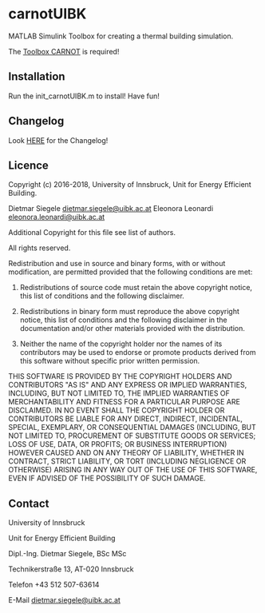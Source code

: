 # carnotUIBK
MATLAB Simulink Toolbox for creating a thermal building simulation.

The [Toolbox CARNOT](https://de.mathworks.com/matlabcentral/fileexchange/68890-carnot-toolbox) is required!

## Installation
Run the init_carnotUIBK.m to install! Have fun!

## Changelog
Look [HERE](https://github.com/siegeledietmar/carnotUIBK/blob/master/CHANGELOG.md) for the Changelog!

## Licence
Copyright (c) 2016-2018, University of Innsbruck, Unit for Energy Efficient Building.

Dietmar Siegele     dietmar.siegele@uibk.ac.at
Eleonora Leonardi   eleonora.leonardi@uibk.ac.at

Additional Copyright for this file see list of authors.

All rights reserved.

Redistribution and use in source and binary forms, with or without modification, are permitted provided that the following conditions are met:

1. Redistributions of source code must retain the above copyright notice, this list of conditions and the following disclaimer.

2. Redistributions in binary form must reproduce the above copyright notice, this list of conditions and the following disclaimer in the documentation and/or other materials provided with the distribution.

3. Neither the name of the copyright holder nor the names of its contributors may be used to endorse or promote products derived from this software without specific prior written permission.

THIS SOFTWARE IS PROVIDED BY THE COPYRIGHT HOLDERS AND CONTRIBUTORS "AS IS" AND ANY EXPRESS OR IMPLIED WARRANTIES, INCLUDING, BUT NOT LIMITED TO, THE IMPLIED WARRANTIES OF MERCHANTABILITY AND FITNESS FOR A PARTICULAR PURPOSE ARE DISCLAIMED. IN NO EVENT SHALL THE COPYRIGHT HOLDER OR CONTRIBUTORS BE LIABLE FOR ANY DIRECT, INDIRECT, INCIDENTAL, SPECIAL, EXEMPLARY, OR CONSEQUENTIAL DAMAGES (INCLUDING, BUT NOT LIMITED TO, PROCUREMENT OF SUBSTITUTE GOODS OR SERVICES; LOSS OF USE, DATA, OR PROFITS; OR BUSINESS INTERRUPTION) HOWEVER CAUSED AND ON ANY THEORY OF LIABILITY, WHETHER IN CONTRACT, STRICT LIABILITY, OR TORT (INCLUDING NEGLIGENCE OR OTHERWISE) ARISING IN ANY WAY OUT OF THE USE OF THIS SOFTWARE, EVEN IF ADVISED OF THE POSSIBILITY OF SUCH DAMAGE.

## Contact
University of Innsbruck

Unit for Energy Efficient Building

Dipl.-Ing. Dietmar Siegele, BSc MSc

Technikerstraße 13, AT-020 Innsbruck

Telefon  +43 512 507-63614

E-Mail    dietmar.siegele@uibk.ac.at
